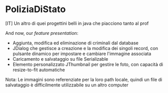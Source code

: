 # PoliziaDiStato
[IT] Un altro di quei progettini belli in java che piacciono tanto al prof

And now, our _feature presentation_:

* Aggiunta, modifica ed eliminazione di criminali dal database
* JDialog che gestisce a creazione e la modifica dei singoli record, con pulsante dinamico per impostare e cambiare l'immagine associata
* Caricamento e salvataggio su file Serializable
* Elemento personalizzato JThumbnail per gestire le foto, con capacità di resize-to-fit automatiche

Nota: 
Le immagini sono referenziate per la loro path locale, quindi un file di salvataggio è difficilmente utilizzabile su un altro computer
